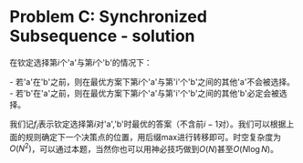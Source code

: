 

# Problem C: Synchronized Subsequence - solution

在钦定选择第$i$个'a'与第$i$个'b'的情况下：  
  
\- 若'a'在'b'之前，则在最优方案下第$i$个'a'与第'i'个'b'之间的其他'a'不会被选择。  
\- 若'b'在'a'之前，则在最优方案下第$i$个'a'与第'i'个'b'之间的其他'b'必定会被选择。  
  
我们记$f_i$表示钦定选择第$i$对'a','b'时最优的答案（不含前$i-1$对）。我们可以根据上面的规则确定下一个决策点的位置，用后缀max进行转移即可。时空复杂度为$O(N^2)$，可以通过本题，当然你也可以用神必技巧做到$O(N)$甚至$O(N\log
N)$。  
  
  
  

